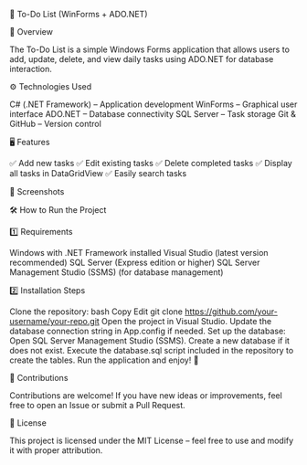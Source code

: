 📝 To-Do List (WinForms + ADO.NET)

📌 Overview

The To-Do List is a simple Windows Forms application that allows users to add, update, delete, and view daily tasks using ADO.NET for database interaction.

⚙️ Technologies Used

C# (.NET Framework) – Application development
WinForms – Graphical user interface
ADO.NET – Database connectivity
SQL Server – Task storage
Git & GitHub – Version control

🖥️ Features

✅ Add new tasks
✅ Edit existing tasks
✅ Delete completed tasks
✅ Display all tasks in DataGridView
✅ Easily search tasks

📸 Screenshots



🛠 How to Run the Project

1️⃣ Requirements

Windows with .NET Framework installed
Visual Studio (latest version recommended)
SQL Server (Express edition or higher)
SQL Server Management Studio (SSMS) (for database management)

2️⃣ Installation Steps

Clone the repository:
bash
Copy
Edit
git clone https://github.com/your-username/your-repo.git
Open the project in Visual Studio.
Update the database connection string in App.config if needed.
Set up the database:
Open SQL Server Management Studio (SSMS).
Create a new database if it does not exist.
Execute the database.sql script included in the repository to create the tables.
Run the application and enjoy! 🎉

🚀 Contributions

Contributions are welcome! If you have new ideas or improvements, feel free to open an Issue or submit a Pull Request.

📜 License

This project is licensed under the MIT License – feel free to use and modify it with proper attribution.

